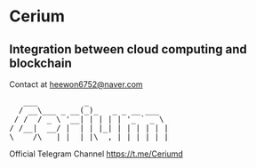 # Cerium
## Integration between cloud computing and blockchain

Contact at <heewon6752@naver.com>

<pre>
   ___          _                 
  / __\___ _ __(_)_   _ _ __ ___  
 / /  / _ \ '__| | | | | '_ ` _ \
/ /__|  __/ |  | | |_| | | | | | |
\____/\___|_|  |_|\__,_|_| |_| |_|
</pre>



Official Telegram Channel
<https://t.me/Ceriumd>

